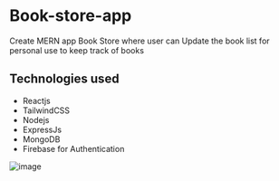 # Book-store-app
Create MERN app Book Store where user can Update the book list for personal use to keep track of books
## Technologies used
- Reactjs
- TailwindCSS
- Nodejs
- ExpressJs
- MongoDB
- Firebase for Authentication

![image](https://github.com/saurav-tiwari03/book-app/assets/116860218/8cdf5564-fdee-4d9a-b0ae-e94c524005eb)
